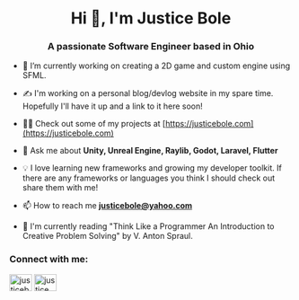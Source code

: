 <h1 align="center">Hi 👋, I'm Justice Bole</h1>
<h3 align="center">A passionate Software Engineer based in Ohio</h3>

- 🔭 I’m currently working on creating a 2D game and custom engine using SFML.

- ✍️ I'm working on a personal blog/devlog website in my spare time. Hopefully I'll have it up and a link to it here soon!

- 👨‍💻 Check out some of my projects at [https://justicebole.com](https://justicebole.com)

- 💬 Ask me about **Unity, Unreal Engine, Raylib, Godot, Laravel, Flutter**

- 💡 I love learning new frameworks and growing my developer toolkit. If there are any frameworks or languages you think I should check out share them with me!

- 📫 How to reach me **justicebole@yahoo.com**

- 📖 I'm currently reading "Think Like a Programmer An Introduction to Creative Problem Solving" by V. Anton Spraul.

<h3 align="left">Connect with me:</h3>
<p align="left">
<a href="https://twitter.com/justicebole" target="blank"><img align="center" src="https://raw.githubusercontent.com/rahuldkjain/github-profile-readme-generator/master/src/images/icons/Social/twitter.svg" alt="justicebole" height="30" width="40" /></a>
<a href="https://www.linkedin.com/in/justice-bole/" target="blank"><img align="center" src="https://raw.githubusercontent.com/rahuldkjain/github-profile-readme-generator/master/src/images/icons/Social/linked-in-alt.svg" alt="justice bole" height="30" width="40" /></a>
</p>
